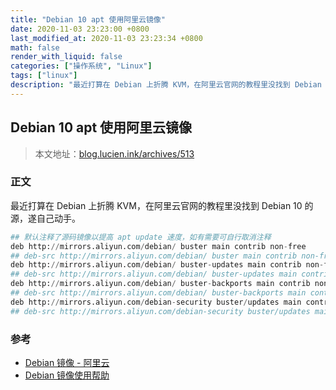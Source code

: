 ```yaml
---
title: "Debian 10 apt 使用阿里云镜像"
date: 2020-11-03 23:23:00 +0800
last_modified_at: 2020-11-03 23:23:34 +0800
math: false
render_with_liquid: false
categories: ["操作系统", "Linux"]
tags: ["linux"]
description: "最近打算在 Debian 上折腾 KVM，在阿里云官网的教程里没找到 Debian 10 的源，遂自己动手。"
---
```


## Debian 10 apt 使用阿里云镜像

> 本文地址：[blog.lucien.ink/archives/513][this]

### 正文

最近打算在 Debian 上折腾 KVM，在阿里云官网的教程里没找到 Debian 10 的源，遂自己动手。

```python
## 默认注释了源码镜像以提高 apt update 速度，如有需要可自行取消注释
deb http://mirrors.aliyun.com/debian/ buster main contrib non-free
## deb-src http://mirrors.aliyun.com/debian/ buster main contrib non-free
deb http://mirrors.aliyun.com/debian/ buster-updates main contrib non-free
## deb-src http://mirrors.aliyun.com/debian/ buster-updates main contrib non-free
deb http://mirrors.aliyun.com/debian/ buster-backports main contrib non-free
## deb-src http://mirrors.aliyun.com/debian/ buster-backports main contrib non-free
deb http://mirrors.aliyun.com/debian-security buster/updates main contrib non-free
## deb-src http://mirrors.aliyun.com/debian-security buster/updates main contrib non-free
```

### 参考

+ [Debian 镜像 - 阿里云][aliyun]
+ [Debian 镜像使用帮助][tuna]

[this]: https://blog.lucien.ink/archives/513/
[aliyun]: https://developer.aliyun.com/mirror/debian
[tuna]: https://mirrors.tuna.tsinghua.edu.cn/help/debian/